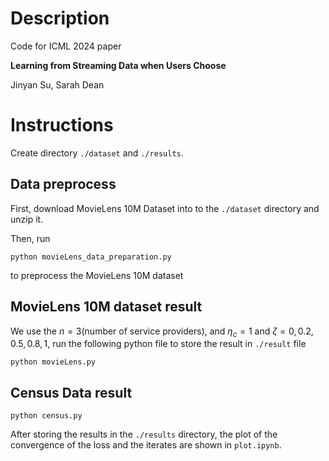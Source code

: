 # Description
Code for ICML 2024 paper 

**Learning from Streaming Data when Users Choose**

Jinyan Su, Sarah Dean

# Instructions

Create directory ```./dataset``` and ```./results```.

## Data preprocess

First, download MovieLens 10M Dataset into to the ```./dataset``` directory and unzip it. 

Then, run 
```
python movieLens_data_preparation.py
``` 
to preprocess the MovieLens 10M dataset


## MovieLens 10M dataset result

We use the  $n=3$(number of service providers), and $\eta_c=1$ and $\zeta=0, 0.2, 0.5, 0.8, 1$, run the following python file to store the result in ```./result``` file
```
python movieLens.py
```


## Census Data result
```
python census.py
```

After storing the results in the ```./results``` directory, the plot of the convergence of the loss and the iterates are shown in ```plot.ipynb```.
